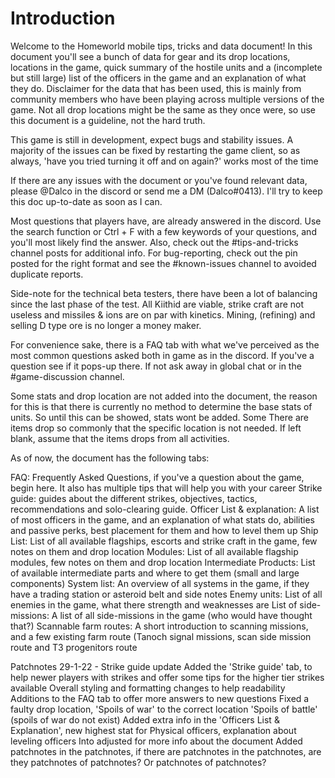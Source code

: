 # Introduction
Welcome to the Homeworld mobile tips, tricks and data document! In this document you'll see a bunch of data for gear and its drop locations, locations in the game, quick summary of the hostile units and a (incomplete but still large) list of the officers in the game and an explanation of what they do. Disclaimer for the data that has been used, this is mainly from community members who have been playing across multiple versions of the game. Not all drop locations might be the same as they once were, so use this document is a guideline, not the hard truth.

This game is still in development, expect bugs and stability issues. A majority of the issues can be fixed by restarting the game client, so as always, 'have you tried turning it off and on again?' works most of the time

If there are any issues with the document or you've found relevant data, please @Dalco in the discord or send me a DM (Dalco#0413). I'll try to keep this doc up-to-date as soon as I can.

Most questions that players have, are already answered in the discord. Use the search function or Ctrl + F with a few keywords of your questions, and you'll most likely find the answer. Also, check out the #tips-and-tricks channel posts for additional info. For bug-reporting, check out the pin posted for the right format and see the #known-issues channel to avoided duplicate reports.

Side-note for the technical beta testers, there have been a lot of balancing since the last phase of the test. All Kiithid are viable, strike craft are not useless and missiles & ions are on par with kinetics. Mining, (refining) and selling D type ore is no longer a money maker.

For convenience sake, there is a FAQ tab with what we've perceived as the most common questions asked both in game as in the discord. If you've a question see if it pops-up there. If not ask away in global chat or in the #game-discussion channel.

Some stats and drop location are not added into the document, the reason for this is that there is currently no method to determine the base stats of units. So until this can be showed, stats wont be added. Some
There are items drop so commonly that the specific location is not needed. If left blank, assume that the items drops from all activities.

As of now, the document has the following tabs:

FAQ: Frequently Asked Questions, if you've a question about the game, begin here. It also has multiple tips that will help you with your career
Strike guide: guides about the different strikes,  objectives, tactics, recommendations and solo-clearing guide.
Officer List & explanation: A list of most officers in the game, and an explanation of what stats do, abilities and passive perks, best placement for them and how to level them up
Ship List: List of all available flagships, escorts and strike craft in the game, few notes on them and drop location
Modules: List of all available flagship modules, few notes on them and drop location
Intermediate Products: List of available intermediate parts and where to get them (small and large components)
System list: An overview of all systems in the game, if they have a trading station or asteroid belt and side notes
Enemy units: List of all enemies in the game, what there strength and weaknesses are
List of side-missions: A list of all side-missions in the game (who would have thought that?)
Scannable farm routes: A short introduction to scanning missions, and a few existing farm route (Tanoch signal missions, scan side mission route and T3 progenitors route


Patchnotes 29-1-22 - Strike guide update
Added the 'Strike guide' tab, to help newer players with strikes and offer some tips for the higher tier strikes available
Overall styling and formatting changes to help readability
Additions to the FAQ tab to offer more answers to new questions
Fixed a faulty drop location, 'Spoils of war' to the correct location 'Spoils of battle' (spoils of war do not exist)
Added extra info in the 'Officers List & Explanation', new highest stat for Physical officers, explanation about leveling officers
Into adjusted for more info about the document
Added patchnotes in the patchnotes, if there are patchnotes in the patchnotes, are they patchnotes of patchnotes? Or patchnotes of patchnotes?
